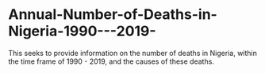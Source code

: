 # Annual-Number-of-Deaths-in-Nigeria-1990---2019-
This seeks to provide information on the number of deaths in Nigeria, within the time frame of 1990 - 2019, and the causes of these deaths. 
